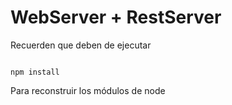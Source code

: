 # WebServer + RestServer


Recuerden que deben de ejecutar
```

npm install

```
Para reconstruir los módulos de node